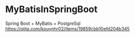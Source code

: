 # MyBatisInSpringBoot
Spring Boot + MyBatis + PostgreSql
https://qiita.com/kouynhr02/items/19859cbb10efd204b345
